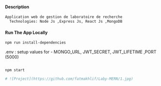 #### Description 

```sh
Application web de gestion de laboratoire de recherche
  Technologies: Node Js ,Express Js, React Js ,MongoDB
```
#### Run The App Locally
```sh
npm run install-dependencies
```

 .env : setup values for - MONGO_URL, JWT_SECRET, JWT_LIFETIME ,PORT (5000)

```sh

npm start

# ![Project](https://github.com/fatmakhlif/Laby-MERN/1.jpg)

